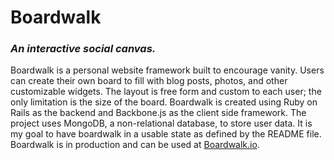 # Boardwalk
### *An interactive social canvas.*

Boardwalk is a personal website framework built to encourage vanity.
Users can create their own board to fill with blog posts, photos, and other customizable widgets. 
The layout is free form and custom to each user; the only limitation is the size of the board.
Boardwalk is created using Ruby on Rails as the backend and Backbone.js as the client side framework.
The project uses MongoDB, a non-relational database, to store user data.
It is my goal to have boardwalk in a usable state as defined by the README file. 
Boardwalk is in production and can be used at [Boardwalk.io](http://boardwalk.com).
